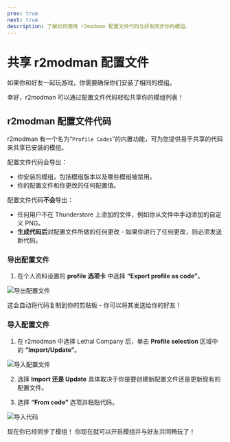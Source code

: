 ```yaml
---
prev: true
next: true
description: 了解如何使用 r2modman 配置文件代码与好友同步你的模组。
---
```


# 共享 r2modman 配置文件

如果你和好友一起玩游戏，你需要确保你们安装了相同的模组。

幸好，r2modman 可以通过配置文件代码轻松共享你的模组列表！

## r2modman 配置文件代码

r2modman 有一个名为“`Profile Codes`”的内置功能，可为您提供易于共享的代码来共享已安装的模组。

配置文件代码会导出：

- 你安装的模组，包括模组版本以及哪些模组被禁用。
- 你的配置文件和你更改的任何配置值。

配置文件代码**不会**导出：

- 任何用户不在 Thunderstore 上添加的文件，例如你从文件中手动添加的自定义 PNG。
- **生成代码后**对配置文件所做的任何更改 - 如果你进行了任何更改，则必须发送新代码。

### 导出配置文件

1. 在个人资料设置的 **profile 选项卡** 中选择 **“Export profile as code”**。

![导出配置文件](/images/r2modman-install/exportprofilecode.png)

这会自动将代码复制到你的剪贴板 - 你可以将其发送给你的好友！

### 导入配置文件

1. 在 r2modman 中选择 Lethal Company 后，单击 **Profile selection** 区域中的 **“Import/Update”**。

![导入配置文件](/images/r2modman-install/importprofile.png)

2. 选择 **Import 还是 Update** 具体取决于你是要创建新配置文件还是更新现有的配置文件。

3. 选择 **“From code”** 选项并粘贴代码。

![导入代码](/images/r2modman-install/importfromcode.png)

现在你已经同步了模组！ 你现在就可以开启模组并与好友共同畅玩了！
